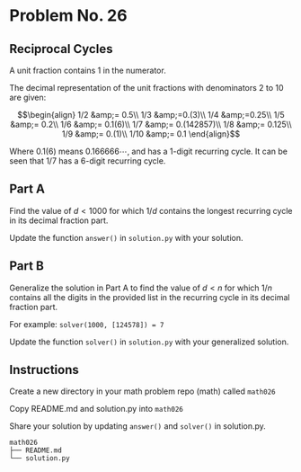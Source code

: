 # Problem No. 26

## Reciprocal Cycles

A unit fraction contains $1$ in the numerator. 

The decimal representation of the unit fractions with denominators $2$ to $10$ are given:

$$\begin{align}
1/2 &amp;= 0.5\\
1/3 &amp;=0.(3)\\
1/4 &amp;=0.25\\
1/5 &amp;= 0.2\\
1/6 &amp;= 0.1(6)\\
1/7 &amp;= 0.(142857)\\
1/8 &amp;= 0.125\\
1/9 &amp;= 0.(1)\\
1/10 &amp;= 0.1
\end{align}$$

Where $0.1(6)$ means $0.166666\cdots$, and has a $1$-digit recurring cycle. It can be seen that $1/7$ has a $6$-digit recurring cycle.</p>

## Part A

Find the value of $d \lt 1000$ for which $1/d$ contains the longest recurring cycle in its decimal fraction part.

Update the function `answer()` in `solution.py` with your solution.

## Part B

Generalize the solution in Part A to find the value of $d \lt n$ for which $1/n$ contains all the digits in the provided list in the recurring cycle in its decimal fraction part.

For example: `solver(1000, [124578]) = 7`

Update the function `solver()` in `solution.py` with your generalized solution.

## Instructions

Create a new directory in your math problem repo (math) called `math026`

Copy README.md and solution.py into `math026`

Share your solution by updating `answer()` and `solver()` in solution.py.

```
math026
├── README.md
└── solution.py
``` 
